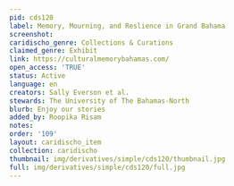 ```yaml
---
pid: cds120
label: Memory, Mourning, and Reslience in Grand Bahama
screenshot: 
caridischo_genre: Collections & Curations
claimed_genre: Exhibit
link: https://culturalmemorybahamas.com/
open_access: 'TRUE'
status: Active
language: en
creators: Sally Everson et al.
stewards: The University of The Bahamas-North
blurb: Enjoy our stories
added_by: Roopika Risam
notes: 
order: '109'
layout: caridischo_item
collection: caridischo
thumbnail: img/derivatives/simple/cds120/thumbnail.jpg
full: img/derivatives/simple/cds120/full.jpg
---
```

